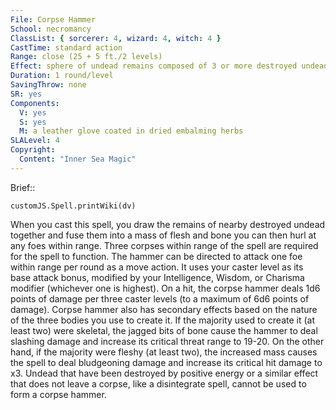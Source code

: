 ```yaml
---
File: Corpse Hammer
School: necromancy
ClassList: { sorcerer: 4, wizard: 4, witch: 4 }
CastTime: standard action
Range: close (25 + 5 ft./2 levels)
Effect: sphere of undead remains composed of 3 or more destroyed undead
Duration: 1 round/level
SavingThrow: none
SR: yes
Components:
  V: yes
  S: yes
  M: a leather glove coated in dried embalming herbs
SLALevel: 4
Copyright:
  Content: "Inner Sea Magic"
---
```

Brief:: 

```dataviewjs
customJS.Spell.printWiki(dv)
```

When you cast this spell, you draw the remains of nearby destroyed undead together and fuse them into a mass of flesh and bone you can then hurl at any foes within range.   Three corpses within range of the spell are required for the spell to function. The hammer can be directed to attack one foe within range per round as a move action. It uses your caster level as its base attack bonus, modified by your Intelligence, Wisdom, or Charisma modifier (whichever one is highest). On a hit, the corpse hammer deals 1d6 points of damage per three caster levels (to a maximum of 6d6 points of damage).   Corpse hammer also has secondary effects based on the nature of the three bodies you use to create it. If the majority used to create it (at least two) were skeletal, the jagged bits of bone cause the hammer to deal slashing damage and increase its critical threat range to 19-20. On the other hand, if the majority were fleshy (at least two), the increased mass causes the spell to deal bludgeoning damage and increase its critical hit damage to x3.   Undead that have been destroyed by positive energy or a similar effect that does not leave a corpse, like a disintegrate spell, cannot be used to form a corpse hammer.

